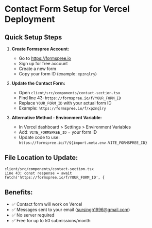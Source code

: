 # Contact Form Setup for Vercel Deployment

## Quick Setup Steps

1. **Create Formspree Account:**
   - Go to https://formspree.io
   - Sign up for free account
   - Create a new form
   - Copy your form ID (example: `xpznqlry`)

2. **Update the Contact Form:**
   - Open `client/src/components/contact-section.tsx`
   - Find line 43: `https://formspree.io/f/YOUR_FORM_ID`
   - Replace `YOUR_FORM_ID` with your actual form ID
   - Example: `https://formspree.io/f/xpznqlry`

3. **Alternative Method - Environment Variable:**
   - In Vercel dashboard > Settings > Environment Variables
   - Add: `VITE_FORMSPREE_ID` = your form ID
   - Update code to use: `https://formspree.io/f/${import.meta.env.VITE_FORMSPREE_ID}`

## File Location to Update:
```
client/src/components/contact-section.tsx
Line 43: const response = await fetch('https://formspree.io/f/YOUR_FORM_ID', {
```

## Benefits:
- ✅ Contact form will work on Vercel
- ✅ Messages sent to your email (sursingh1996@gmail.com)
- ✅ No server required
- ✅ Free for up to 50 submissions/month